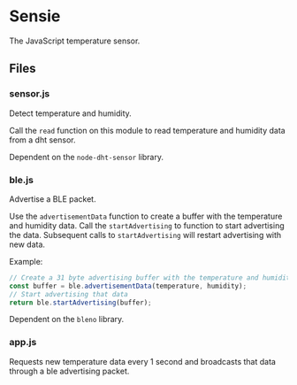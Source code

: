# Sensie 

The JavaScript temperature sensor.

## Files

### sensor.js

Detect temperature and humidity.

Call the `read` function on this module to read temperature and humidity data from a dht sensor.

Dependent on the `node-dht-sensor` library.

### ble.js

Advertise a BLE packet.

Use the `advertisementData` function to create a buffer with the temperature and humidity data. Call the `startAdvertising` to function to start advertising the data. Subsequent calls to `startAdvertising` will restart advertising with new data.

Example:

```js
// Create a 31 byte advertising buffer with the temperature and humidity data
const buffer = ble.advertisementData(temperature, humidity);
// Start advertising that data
return ble.startAdvertising(buffer);
```


Dependent on the `bleno` library.

### app.js

Requests new temperature data every 1 second and broadcasts that data through a ble advertising packet.